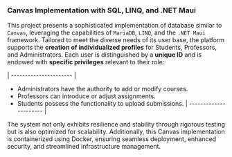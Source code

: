 ### Canvas Implementation with SQL, LINQ, and .NET Maui

This project presents a sophisticated implementation of database similar to `Canvas`, leveraging the capabilities of `MariaDB`, `LINQ`, and the `.NET Maui` framework. Tailored to meet the diverse needs of its user base, the platform supports the **creation of individualized profiles** for Students, Professors, and Administrators. Each user is distinguished by a **unique ID** and is endowed with **specific privileges** relevant to their role:

| ---------------------- |
- Administrators have the authority to add or modify courses.
- Professors can introduce or adjust assignments.
- Students possess the functionality to upload submissions.
| ---------------------- |

The system not only exhibits resilience and stability through rigorous testing but is also optimized for scalability. Additionally, this Canvas implementation is containerized using Docker, ensuring seamless deployment, enhanced security, and streamlined infrastructure management.
